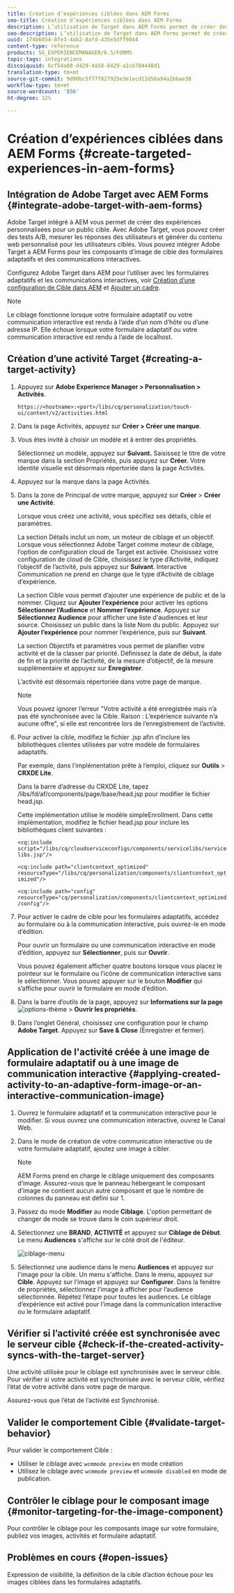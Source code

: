 ```yaml
---
title: Création d’expériences ciblées dans AEM Forms
seo-title: Création d’expériences ciblées dans AEM Forms
description: L’utilisation de Target dans AEM Forms permet de créer des expériences personnalisées pour les clients ciblés.
seo-description: L’utilisation de Target dans AEM Forms permet de créer des expériences personnalisées pour les clients ciblés.
uuid: 174b6054-8fe3-4ab2-8afd-435e5dff9044
content-type: reference
products: SG_EXPERIENCEMANAGER/6.5/FORMS
topic-tags: integrations
discoiquuid: 6cf54a08-d429-4a58-8429-a1cb784448d1
translation-type: tm+mt
source-git-commit: 9d90bc5f77f827925e3e1ecd12d56a94a2bbae30
workflow-type: tm+mt
source-wordcount: '856'
ht-degree: 32%

---
```



# Création d’expériences ciblées dans AEM Forms {#create-targeted-experiences-in-aem-forms}

## Intégration de Adobe Target avec AEM Forms {#integrate-adobe-target-with-aem-forms}

Adobe Target intégré à AEM vous permet de créer des expériences personnalisées pour un public cible. Avec Adobe Target, vous pouvez créer des tests A/B, mesurer les réponses des utilisateurs et générer du contenu web personnalisé pour les utilisateurs ciblés. Vous pouvez intégrer Adobe Target à AEM Forms pour les composants d’image de cible des formulaires adaptatifs et des communications interactives.

Configurez Adobe Target dans AEM pour l’utiliser avec les formulaires adaptatifs et les communications interactives, voir [Création d’une configuration de Cible dans AEM](/help/sites-administering/target.md) et [Ajouter un cadre](/help/sites-administering/target.md).

>[!NOTE]
>
>Le ciblage fonctionne lorsque votre formulaire adaptatif ou votre communication interactive est rendu à l’aide d’un nom d’hôte ou d’une adresse IP. Elle échoue lorsque votre formulaire adaptatif ou votre communication interactive est rendu à l’aide de localhost.

## Création d’une activité Target {#creating-a-target-activity}

1. Appuyez sur **Adobe Experience Manager > Personnalisation > Activités**.

   `https://<hostname>:<port>/libs/cq/personalization/touch-ui/content/v2/activities.html`

1. Dans la page Activités, appuyez sur **Créer > Créer une marque**.
1. Vous êtes invité à choisir un modèle et à entrer des propriétés.

   Sélectionnez un modèle, appuyez sur **Suivant.** Saisissez le titre de votre marque dans la section Propriétés, puis appuyez sur  **Créer.**
Votre identité visuelle est désormais répertoriée dans la page Activités.

1. Appuyez sur la marque dans la page Activités.
1. Dans la zone de Principal de votre marque, appuyez sur **Créer** > **Créer une Activité**.

   Lorsque vous créez une activité, vous spécifiez ses détails, cible et paramètres.

   La section Détails inclut un nom, un moteur de ciblage et un objectif. Lorsque vous sélectionnez Adobe Target comme moteur de ciblage, l’option de configuration cloud de Target est activée. Choisissez votre configuration de cloud de Cible, choisissez le type d’Activité, indiquez l’objectif de l’activité, puis appuyez sur **Suivant**. Interactive Communication ne prend en charge que le type d’Activité de ciblage d’expérience.

   La section Cible vous permet d’ajouter une expérience de public et de la nommer. Cliquez sur **Ajouter l’expérience** pour activer les options **Sélectionner l’Audience** et **Nommer l’expérience**. Appuyez sur **Sélectionnez Audience** pour afficher une liste d&#39;audiences et leur source. Choisissez un public dans la liste Nom du public. Appuyez sur **Ajouter l’expérience** pour nommer l’expérience, puis sur **Suivant**.

   La section Objectifs et paramètres vous permet de planifier votre activité et de la classer par priorité. Définissez la date de début, la date de fin et la priorité de l’activité, de la mesure d’objectif, de la mesure supplémentaire et appuyez sur **Enregistrer**.

   L’activité est désormais répertoriée dans votre page de marque.

   >[!NOTE]
   >
   >Vous pouvez ignorer l’erreur &quot;Votre activité a été enregistrée mais n’a pas été synchronisée avec la Cible. Raison : L’expérience suivante n’a aucune offre&quot;, si elle est rencontrée lors de l’enregistrement de l’activité.

1. Pour activer la cible, modifiez le fichier .jsp afin d’inclure les bibliothèques clientes utilisées par votre modèle de formulaires adaptatifs.

   Par exemple, dans l’implémentation prête à l’emploi, cliquez sur **Outils** > **CRXDE Lite**.

   Dans la barre d’adresse du CRXDE Lite, tapez /libs/fd/af/components/page/base/head.jsp pour modifier le fichier head.jsp.

   Cette implémentation utilise le modèle simpleEnrollment. Dans cette implémentation, modifiez le fichier head.jsp pour inclure les bibliothèques client suivantes :

   `<cq:include script="/libs/cq/cloudserviceconfigs/components/servicelibs/servicelibs.jsp"/>`

   `<cq:include path="clientcontext_optimized" resourceType="/libs/cq/personalization/components/clientcontext_optimized"/>`

   `<cq:include path="config" resourceType="cq/personalization/components/clientcontext_optimized/config"/>`

1. Pour activer le cadre de cible pour les formulaires adaptatifs, accédez au formulaire ou à la communication interactive, puis ouvrez-le en mode d’édition.

   Pour ouvrir un formulaire ou une communication interactive en mode d’édition, appuyez sur **Sélectionner**, puis sur **Ouvrir**.

   Vous pouvez également afficher quatre boutons lorsque vous placez le pointeur sur le formulaire ou l’icône de communication interactive sans le sélectionner. Vous pouvez appuyer sur le bouton **Modifier** qui s’affiche pour ouvrir le formulaire en mode d’édition.

1. Dans la barre d’outils de la page, appuyez sur **Informations sur la page** ![options-thème](assets/theme-options.png) > **Ouvrir les propriétés**.
1. Dans l’onglet Général, choisissez une configuration pour le champ **Adobe Target**. Appuyez sur **Save &amp; Close** (Enregistrer et fermer). 

## Application de l&#39;activité créée à une image de formulaire adaptatif ou à une image de communication interactive {#applying-created-activity-to-an-adaptive-form-image-or-an-interactive-communication-image}

1. Ouvrez le formulaire adaptatif et la communication interactive pour le modifier. Si vous ouvrez une communication interactive, ouvrez le Canal Web.

1. Dans le mode de création de votre communication interactive ou de votre formulaire adaptatif, ajoutez une image à cibler.

   >[!NOTE]
   >
   >AEM Forms prend en charge le ciblage uniquement des composants d’image. Assurez-vous que le panneau hébergeant le composant d’image ne contient aucun autre composant et que le nombre de colonnes du panneau est défini sur 1.

1. Passez du mode **Modifier** au mode **Ciblage**. L&#39;option permettant de changer de mode se trouve dans le coin supérieur droit.
1. Sélectionnez une **BRAND**, **ACTIVITÉ** et appuyez sur **Ciblage de Début**. Le menu **Audiences** s&#39;affiche sur le côté droit de l&#39;éditeur.

   ![ciblage-menu](assets/targeting-menu.png)

1. Sélectionnez une audience dans le menu **Audiences** et appuyez sur l&#39;image pour la cible. Un menu s&#39;affiche. Dans le menu, appuyez sur **Cible**. Appuyez sur l’image et appuyez sur **Configurer**. Dans la fenêtre de propriétés, sélectionnez l’image à afficher pour l’audience sélectionnée. Répétez l’étape pour toutes les audiences. Le ciblage d’expérience est activé pour l’image dans la communication interactive ou le formulaire adaptatif.

## Vérifier si l’activité créée est synchronisée avec le serveur cible {#check-if-the-created-activity-syncs-with-the-target-server}

Une activité utilisée pour le ciblage est synchronisée avec le serveur cible. Pour vérifier si votre activité est synchronisée avec le serveur cible, vérifiez l’état de votre activité dans votre page de marque.

Assurez-vous que l’état de l’activité est Synchronisé.

## Valider le comportement Cible {#validate-target-behavior}

Pour valider le comportement Cible :

* Utiliser le ciblage avec `wcmmode preview` en mode création
* Utilisez le ciblage avec `wcmmode preview` et `wcmmode disabled` en mode de publication.

## Contrôler le ciblage pour le composant image {#monitor-targeting-for-the-image-component}

Pour contrôler le ciblage pour les composants image sur votre formulaire, publiez vos images, activités et formulaire adaptatif.

## Problèmes en cours {#open-issues}

Expression de visibilité, la définition de la cible d’action échoue pour les images ciblées dans les formulaires adaptatifs.
